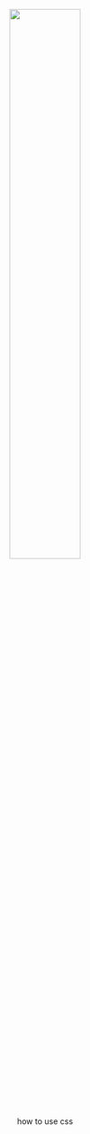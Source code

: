 <p align="center">
    <img src="https://user-images.githubusercontent.com/28250507/161196543-00fe65b7-978c-4db1-a11b-94236bf79a15.gif" width="50%" height="50%" />
</p>

<p align="center">how to use css</p>
